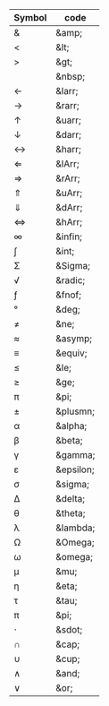 |Symbol|code|
|----|----|
|&|\&amp;|
|<|\&lt;|
|>|\&gt;|
| |\&nbsp;|
|←|\&larr;|
|→|\&rarr;|
|↑|\&uarr;|
|↓|\&darr;|
|↔|\&harr;|
|⇐|\&lArr;|
|⇒|\&rArr;|
|⇑|\&uArr;|
|⇓|\&dArr;|
|⇔|\&hArr;|
|∞|\&infin;|
|∫|\&int;|
|Σ|\&Sigma;|
|√|\&radic;|
|ƒ|\&fnof;|
|°|\&deg;|
|≠|\&ne;|
|≈|\&asymp;|
|≡|\&equiv;|
|≤|\&le;|
|≥|\&ge;|
|π|\&pi;|
|±|\&plusmn;|
|α|\&alpha;|
|β|\&beta;|
|γ|\&gamma;|
|ε|\&epsilon;|
|σ|\&sigma;|
|Δ|\&delta;|
|θ|\&theta;|
|λ|\&lambda;|
|Ω|\&Omega;|
|ω|\&omega;|
|μ|\&mu;|
|η|\&eta;
|τ|\&tau;|
|π|\&pi;|
|⋅|\&sdot;|
|∩|\&cap;|
|∪|\&cup;|
|∧|\&and;|
|∨|\&or;|

